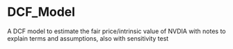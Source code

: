 # DCF_Model
A DCF model to estimate the fair price/intrinsic value of NVDIA with notes to explain terms and assumptions, also with sensitivity test
